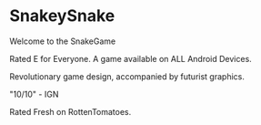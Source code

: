 # SnakeySnake

Welcome to the SnakeGame

Rated E for Everyone.
A game available on ALL Android Devices.

Revolutionary game design, accompanied by futurist graphics.

"10/10" - IGN

Rated Fresh on RottenTomatoes.
